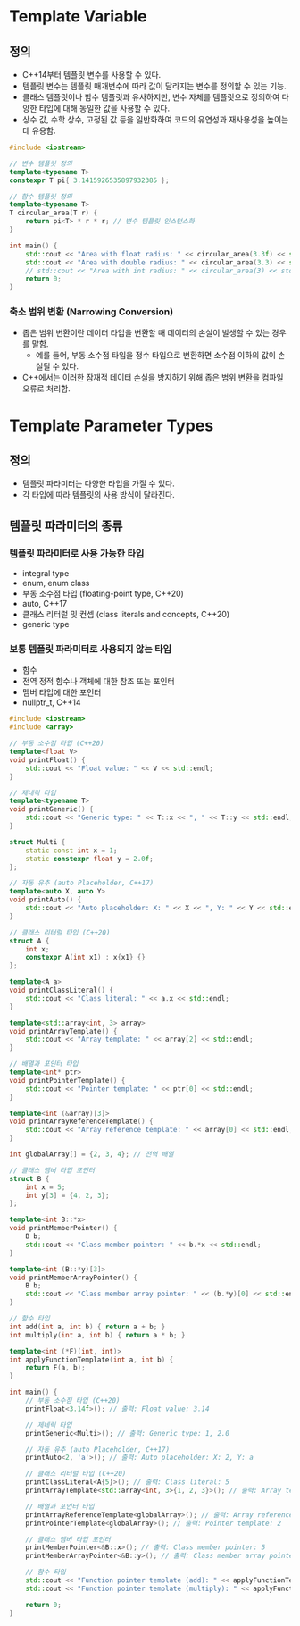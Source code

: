 # Template Variable

## 정의
- C++14부터 템플릿 변수를 사용할 수 있다.
- 템플릿 변수는 템플릿 매개변수에 따라 값이 달라지는 변수를 정의할 수 있는 기능.
- 클래스 템플릿이나 함수 템플릿과 유사하지만, 변수 자체를 템플릿으로 정의하여 다양한 타입에 대해 동일한 값을 사용할 수 있다.
- 상수 값, 수학 상수, 고정된 값 등을 일반화하여 코드의 유연성과 재사용성을 높이는 데 유용함.

```cpp
#include <iostream>

// 변수 템플릿 정의
template<typename T>
constexpr T pi{ 3.1415926535897932385 };

// 함수 템플릿 정의
template<typename T>
T circular_area(T r) {
    return pi<T> * r * r; // 변수 템플릿 인스턴스화
}

int main() {
    std::cout << "Area with float radius: " << circular_area(3.3f) << std::endl; // float 타입
    std::cout << "Area with double radius: " << circular_area(3.3) << std::endl; // double 타입
    // std::cout << "Area with int radius: " << circular_area(3) << std::endl; // 컴파일 오류, 축소 범위 변환(narrowing conversion) 발생
    return 0;
}
```

### 축소 범위 변환 (Narrowing Conversion)
- 좁은 범위 변환이란 데이터 타입을 변환할 때 데이터의 손실이 발생할 수 있는 경우를 말함.
    - 예를 들어, 부동 소수점 타입을 정수 타입으로 변환하면 소수점 이하의 값이 손실될 수 있다.
- C++에서는 이러한 잠재적 데이터 손실을 방지하기 위해 좁은 범위 변환을 컴파일 오류로 처리함.


# Template Parameter Types

## 정의
- 템플릿 파라미터는 다양한 타입을 가질 수 있다.
- 각 타입에 따라 템플릿의 사용 방식이 달라진다.

## 템플릿 파라미터의 종류

### 템플릿 파라미터로 사용 가능한 타입
- integral type
- enum, enum class
- 부동 소수점 타입 (floating-point type, C++20)
- auto, C++17
- 클래스 리터럴 및 컨셉 (class literals and concepts, C++20)
- generic type

### 보통 템플릿 파라미터로 사용되지 않는 타입
- 함수
- 전역 정적 함수나 객체에 대한 참조 또는 포인터
- 멤버 타입에 대한 포인터
- nullptr_t, C++14

```cpp
#include <iostream>
#include <array>

// 부동 소수점 타입 (C++20)
template<float V>
void printFloat() {
    std::cout << "Float value: " << V << std::endl;
}

// 제네릭 타입
template<typename T>
void printGeneric() {
    std::cout << "Generic type: " << T::x << ", " << T::y << std::endl;
}

struct Multi {
    static const int x = 1;
    static constexpr float y = 2.0f;
};

// 자동 유추 (auto Placeholder, C++17)
template<auto X, auto Y>
void printAuto() {
    std::cout << "Auto placeholder: X: " << X << ", Y: " << Y << std::endl;
}

// 클래스 리터럴 타입 (C++20)
struct A {
    int x;
    constexpr A(int x1) : x{x1} {}
};

template<A a>
void printClassLiteral() {
    std::cout << "Class literal: " << a.x << std::endl;
}

template<std::array<int, 3> array>
void printArrayTemplate() {
    std::cout << "Array template: " << array[2] << std::endl;
}

// 배열과 포인터 타입
template<int* ptr>
void printPointerTemplate() {
    std::cout << "Pointer template: " << ptr[0] << std::endl;
}

template<int (&array)[3]>
void printArrayReferenceTemplate() {
    std::cout << "Array reference template: " << array[0] << std::endl;
}

int globalArray[] = {2, 3, 4}; // 전역 배열

// 클래스 멤버 타입 포인터
struct B {
    int x = 5;
    int y[3] = {4, 2, 3};
};

template<int B::*x>
void printMemberPointer() {
    B b;
    std::cout << "Class member pointer: " << b.*x << std::endl;
}

template<int (B::*y)[3]>
void printMemberArrayPointer() {
    B b;
    std::cout << "Class member array pointer: " << (b.*y)[0] << std::endl;
}

// 함수 타입
int add(int a, int b) { return a + b; }
int multiply(int a, int b) { return a * b; }

template<int (*F)(int, int)>
int applyFunctionTemplate(int a, int b) {
    return F(a, b);
}

int main() {
    // 부동 소수점 타입 (C++20)
    printFloat<3.14f>(); // 출력: Float value: 3.14

    // 제네릭 타입
    printGeneric<Multi>(); // 출력: Generic type: 1, 2.0

    // 자동 유추 (auto Placeholder, C++17)
    printAuto<2, 'a'>(); // 출력: Auto placeholder: X: 2, Y: a

    // 클래스 리터럴 타입 (C++20)
    printClassLiteral<A{5}>(); // 출력: Class literal: 5
    printArrayTemplate<std::array<int, 3>{1, 2, 3}>(); // 출력: Array template: 3

    // 배열과 포인터 타입
    printArrayReferenceTemplate<globalArray>(); // 출력: Array reference template: 2
    printPointerTemplate<globalArray>(); // 출력: Pointer template: 2

    // 클래스 멤버 타입 포인터
    printMemberPointer<&B::x>(); // 출력: Class member pointer: 5
    printMemberArrayPointer<&B::y>(); // 출력: Class member array pointer: 4

    // 함수 타입
    std::cout << "Function pointer template (add): " << applyFunctionTemplate<add>(2, 3) << std::endl; // 출력: Function pointer template (add): 5
    std::cout << "Function pointer template (multiply): " << applyFunctionTemplate<multiply>(2, 3) << std::endl; // 출력: Function pointer template (multiply): 6

    return 0;
}
